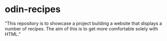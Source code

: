 # odin-recipes

"This repository is to showcase a project building a website that displays a number of recipes. The aim of this is to get more comfortable solely with HTML."